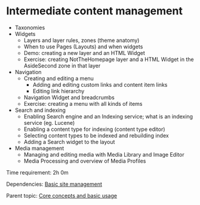 # Intermediate content management

- Taxonomies
- Widgets
  - Layers and layer rules, zones (theme anatomy)
  - When to use Pages (Layouts) and when widgets
  - Demo: creating a new layer and an HTML Widget
  - Exercise: creating NotTheHomepage layer and a HTML Widget in the AsideSecond zone in that layer
- Navigation
  - Creating and editing a menu
    - Adding and editing custom links and content item links
    - Editing link hierarchy
  - Navigation Widget and breadcrumbs
  - Exercise: creating a menu with all kinds of items
- Search and indexing
  - Enabling Search engine and an Indexing service; what is an indexing service (eg. Lucene)
  - Enabling a content type for indexing (content type editor)
  - Selecting content types to be indexed and rebuilding index
  - Adding a Search widget to the layout
- Media management
  - Managing and editing media with Media Library and Image Editor
  - Media Processing and overview of Media Profiles

Time requirement: 2h 0m

Dependencies: [Basic site management](BasicSiteManagement)

Parent topic: [Core concepts and basic usage](./)
